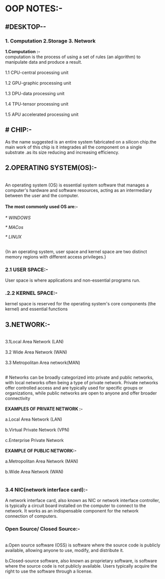 <H1>OOP NOTES:-</H1>

  <H2>#DESKTOP--</H2>
  
  <H3>1. Computation 2.Storage 3. Network</H3>
 <B> 1.Computation :-</B>
<BR> computation is the process of using a set of rules (an algorithm) to manipulate data and produce a result.</BR>
 <BR>1.1 CPU-central processing unit </BR>
<BR> 1.2 GPU-graphic processing unit  </BR>
 <BR>1.3 DPU-data processing unit </BR>
 <BR>1.4 TPU-tensor processing unit </BR>
<BR> 1.5 APU accelerated processing unit </BR>
<H2># CHIP:-</H2>
  As the name suggested is an entire system fabricated on a silicon chip.the main work of this chip is it integrades all the component on a single substrate .as its size reducing and increasing efficiency.

<H2>2.OPERATING SYSTEM(OS):-</H2>
 <BR> An operating system (OS) is essential system software that manages a computer's hardware and software resources, acting as an intermediary between the user and the computer.</BR>
  <H4>The  most commonly used OS are:-</H4> 
  
 <em> * WINDOWS</em> 
 
 <em> * MACos</em> 
 
 <em> * LINUX</em>
 
 <BR> {In an operating system, user space and kernel space are two distinct memory regions with different access privileges.} </BR>
 
<H3>2.1 USER SPACE:-</H3>
    User space is where applications and non-essential programs run.
    
<H3>.2.2 KERNEL SPACE:-</H3>
    kernel space is reserved for the operating system's core components (the kernel) and essential functions
    
<H2>3.NETWORK:-</H2>
<BR>3.1Local Area Network (LAN)</BR>
<BR>3.2 Wide Area Network (WAN)</BR>
<BR>3.3 Metropolitan Area network(MAN)</BR>

<BR> # Networks can be broadly categorized into private and public networks, with local networks often being a type of private network. Private networks offer controlled access and are typically used for specific groups or organizations, while public networks are open to anyone and offer broader connectivity</BR>
  <BR>**EXAMPLES OF PRIVATE NETWORK :-**</BR>
   <BR>a.Local Area Network (LAN)</BR>
  <BR> b.Virtual Private Network (VPN)</BR>
   <BR>c.Enterprise Private Network</BR>
 <BR> **EXAMPLE OF PUBLIC NETWORK:-**</BR>
  <BR> a.Metropolitan Area Network (MAN)</BR>
  <BR> b.Wide Area Network (WAN)</BR>
<BR> <H3>3.4 NIC(network interface card):-</BR> </H3>
  <P>A network interface card, also known as NIC or network interface controller, is typically a circuit board installed on the computer to connect to the network. It works as an indispensable component for the network connection of computers.</P> 

 <H3>Open Source/ Closed Source:-</H3>
  <BR> a.Open source software (OSS) is software where the source code is publicly available, allowing anyone to use, modify, and distribute it.</BR>
  <BR> b.Closed-source software, also known as proprietary software, is software where the source code is not publicly available. Users typically acquire the right to use the software through a license.</BR>
